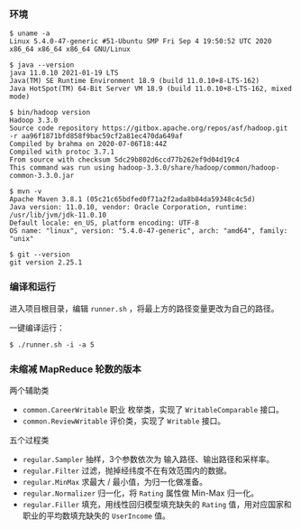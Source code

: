 ### 环境

```shell
$ uname -a
Linux 5.4.0-47-generic #51-Ubuntu SMP Fri Sep 4 19:50:52 UTC 2020 x86_64 x86_64 x86_64 GNU/Linux

$ java --version
java 11.0.10 2021-01-19 LTS
Java(TM) SE Runtime Environment 18.9 (build 11.0.10+8-LTS-162)
Java HotSpot(TM) 64-Bit Server VM 18.9 (build 11.0.10+8-LTS-162, mixed mode)

$ bin/hadoop version
Hadoop 3.3.0
Source code repository https://gitbox.apache.org/repos/asf/hadoop.git -r aa96f1871bfd858f9bac59cf2a81ec470da649af
Compiled by brahma on 2020-07-06T18:44Z
Compiled with protoc 3.7.1
From source with checksum 5dc29b802d6ccd77b262ef9d04d19c4
This command was run using hadoop-3.3.0/share/hadoop/common/hadoop-common-3.3.0.jar

$ mvn -v        
Apache Maven 3.8.1 (05c21c65bdfed0f71a2f2ada8b84da59348c4c5d)
Java version: 11.0.10, vendor: Oracle Corporation, runtime: /usr/lib/jvm/jdk-11.0.10
Default locale: en_US, platform encoding: UTF-8
OS name: "linux", version: "5.4.0-47-generic", arch: "amd64", family: "unix"

$ git --version
git version 2.25.1
```



### 编译和运行

进入项目根目录，编辑 `runner.sh` ，将最上方的路径变量更改为自己的路径。

一键编译运行：

```shell
$ ./runner.sh -i -a 5
```

### 未缩减 MapReduce 轮数的版本

两个辅助类

- `common.CareerWritable` 职业 枚举类，实现了 `WritableComparable` 接口。
- `common.ReviewWritable` 评价类，实现了 `Writable` 接口。

五个过程类

- `regular.Sampler` 抽样，3个参数依次为 输入路径、输出路径和采样率。
- `regular.Filter` 过滤，抛掉经纬度不在有效范围内的数据。
- `regular.MinMax` 求最大 / 最小值，为归一化做准备。
- `regular.Normalizer` 归一化，将 `Rating` 属性做 Min-Max 归一化。
- `regular.Filler` 填充，用线性回归模型填充缺失的 `Rating` 值，用对应国家和职业的平均数填充缺失的 `UserIncome` 值。
